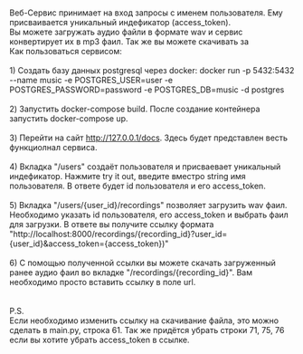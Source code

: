 <br>Веб-Сервис принимает на вход запросы с именем пользователя. Ему присваивается уникальный индефикатор (access_token).
<br>Вы можете загружать аудио файли в формате wav и сервис конвертирует их в mp3 фаил. Так же вы можете скачивать за 
<br>Как пользоваться сервисом:
<br>
<br>1) Создать базу данных postgresql через docker: docker run -p 5432:5432 --name music -e POSTGRES_USER=user -e POSTGRES_PASSWORD=password -e POSTGRES_DB=music -d postgres
<br>
<br>2) Запустить docker-compose build. После создание контейнера запустить docker-compose up.
<br>
<br>3) Перейти на сайт http://127.0.0.1/docs. Здесь будет представлен весть функциолнал сервиса.
<br>
<br>4) Вкладка "/users" создаёт пользователя и присваевает уникальный индефикатор. Нажмите try it out, введите вместро string имя пользователя. В ответе будет id пользователя и его access_token.
<br>
<br>5) Вкладка "/users/{user_id}/recordings" позволяет загрузить wav фаил. Необходимо указать id пользователя, его access_token и выбрать фаил для загрузки. В ответе вы получите ссылку формата "http://localhost:8000/recordings/{recording_id}?user_id={user_id}&access_token={access_token})"
<br>
<br>6) С помощью полученной ссылки вы можете скачать загруженный ранее аудио фаил во вкладке "/recordings/{recording_id}". Вам необходимо просто вставить ссылку в поле url.
<br>
<br>
<br>P.S. 
<br>Если необходимо изменить ссылку на скачивание файла, это можно сделать в main.py, строка 61. Так же придётся убрать строки 71, 75, 76 если вы хотите убрать access_token в ссылке.
<br>
<br>
<br>
